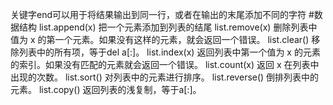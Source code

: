 关键字end可以用于将结果输出到同一行，或者在输出的末尾添加不同的字符
#数据结构
list.append(x)	把一个元素添加到列表的结尾
list.remove(x)	删除列表中值为 x 的第一个元素。如果没有这样的元素，就会返回一个错误。
list.clear()	移除列表中的所有项，等于del a[:]。
list.index(x)	返回列表中第一个值为 x 的元素的索引。如果没有匹配的元素就会返回一个错误。
list.count(x)	返回 x 在列表中出现的次数。
list.sort()	对列表中的元素进行排序。
list.reverse()	倒排列表中的元素。
list.copy()	返回列表的浅复制，等于a[:]。